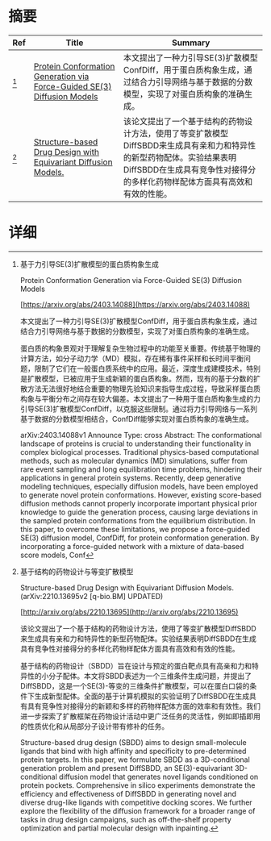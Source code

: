 # 摘要

| Ref | Title | Summary |
| --- | --- | --- |
| [^1] | [Protein Conformation Generation via Force-Guided SE(3) Diffusion Models](https://arxiv.org/abs/2403.14088) | 本文提出了一种力引导SE(3)扩散模型ConfDiff，用于蛋白质构象生成，通过结合力引导网络与基于数据的分数模型，实现了对蛋白质构象的准确生成。 |
| [^2] | [Structure-based Drug Design with Equivariant Diffusion Models.](http://arxiv.org/abs/2210.13695) | 该论文提出了一个基于结构的药物设计方法，使用了等变扩散模型DiffSBDD来生成具有亲和力和特异性的新型药物配体。实验结果表明DiffSBDD在生成具有竞争性对接得分的多样化药物样配体方面具有高效和有效的性能。 |

# 详细

[^1]: 基于力引导SE(3)扩散模型的蛋白质构象生成

    Protein Conformation Generation via Force-Guided SE(3) Diffusion Models

    [https://arxiv.org/abs/2403.14088](https://arxiv.org/abs/2403.14088)

    本文提出了一种力引导SE(3)扩散模型ConfDiff，用于蛋白质构象生成，通过结合力引导网络与基于数据的分数模型，实现了对蛋白质构象的准确生成。

    

    蛋白质的构象景观对于理解复杂生物过程中的功能至关重要。传统基于物理的计算方法，如分子动力学（MD）模拟，存在稀有事件采样和长时间平衡问题，限制了它们在一般蛋白质系统中的应用。最近，深度生成建模技术，特别是扩散模型，已被应用于生成新颖的蛋白质构象。然而，现有的基于分数的扩散方法无法很好地结合重要的物理先验知识来指导生成过程，导致采样蛋白质构象与平衡分布之间存在较大偏差。本文提出了一种用于蛋白质构象生成的力引导SE(3)扩散模型ConfDiff，以克服这些限制。通过将力引导网络与一系列基于数据的分数模型相结合，ConfDiff能够实现对蛋白质构象的准确生成。

    arXiv:2403.14088v1 Announce Type: cross  Abstract: The conformational landscape of proteins is crucial to understanding their functionality in complex biological processes. Traditional physics-based computational methods, such as molecular dynamics (MD) simulations, suffer from rare event sampling and long equilibration time problems, hindering their applications in general protein systems. Recently, deep generative modeling techniques, especially diffusion models, have been employed to generate novel protein conformations. However, existing score-based diffusion methods cannot properly incorporate important physical prior knowledge to guide the generation process, causing large deviations in the sampled protein conformations from the equilibrium distribution. In this paper, to overcome these limitations, we propose a force-guided SE(3) diffusion model, ConfDiff, for protein conformation generation. By incorporating a force-guided network with a mixture of data-based score models, Conf
    
[^2]: 基于结构的药物设计与等变扩散模型

    Structure-based Drug Design with Equivariant Diffusion Models. (arXiv:2210.13695v2 [q-bio.BM] UPDATED)

    [http://arxiv.org/abs/2210.13695](http://arxiv.org/abs/2210.13695)

    该论文提出了一个基于结构的药物设计方法，使用了等变扩散模型DiffSBDD来生成具有亲和力和特异性的新型药物配体。实验结果表明DiffSBDD在生成具有竞争性对接得分的多样化药物样配体方面具有高效和有效的性能。

    

    基于结构的药物设计（SBDD）旨在设计与预定的蛋白靶点具有高亲和力和特异性的小分子配体。本文将SBDD表述为一个三维条件生成问题，并提出了DiffSBDD，这是一个SE(3)-等变的三维条件扩散模型，可以在蛋白口袋的条件下生成新型配体。全面的基于计算机模拟的实验证明了DiffSBDD在生成具有具有竞争性对接得分的新颖和多样的药物样配体方面的效率和有效性。我们进一步探索了扩散框架在药物设计活动中更广泛任务的灵活性，例如即插即用的性质优化和从局部分子设计带有修补的任务。

    Structure-based drug design (SBDD) aims to design small-molecule ligands that bind with high affinity and specificity to pre-determined protein targets. In this paper, we formulate SBDD as a 3D-conditional generation problem and present DiffSBDD, an SE(3)-equivariant 3D-conditional diffusion model that generates novel ligands conditioned on protein pockets. Comprehensive in silico experiments demonstrate the efficiency and effectiveness of DiffSBDD in generating novel and diverse drug-like ligands with competitive docking scores. We further explore the flexibility of the diffusion framework for a broader range of tasks in drug design campaigns, such as off-the-shelf property optimization and partial molecular design with inpainting.
    

